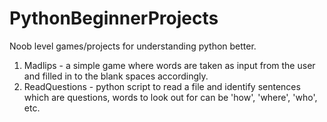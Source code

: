 # PythonBeginnerProjects
Noob level games/projects for understanding python better. 

1. Madlips - a simple game where words are taken as input from the user and filled in to the blank spaces accordingly. 
2. ReadQuestions - python script to read a file and identify sentences which are questions, words to look out for can be 'how', 'where', 'who', etc.
